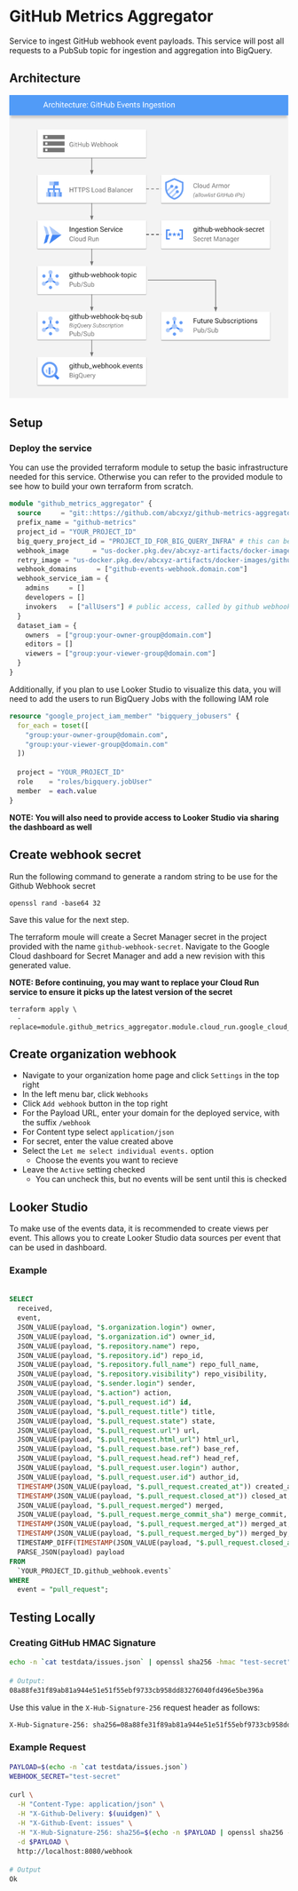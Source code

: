 # GitHub Metrics Aggregator

Service to ingest GitHub webhook event payloads. This service will post all requests to a PubSub topic for ingestion and aggregation into BigQuery.

## Architecture

!["Architecture"](./assets/architecture.svg)

## Setup

### Deploy the service

You can use the provided terraform module to setup the basic infrastructure needed for this service. Otherwise you can refer to the provided module to see how to build your own terraform from scratch.

```terraform
module "github_metrics_aggregator" {
  source     = "git::https://github.com/abcxyz/github-metrics-aggregator.git//terraform?ref=main" # this should be pinned to the SHA desired
  prefix_name = "github-metrics"
  project_id = "YOUR_PROJECT_ID"
  big_query_project_id = "PROJECT_ID_FOR_BIG_QUERY_INFRA" # this can be the same as the project_id
  webhook_image      = "us-docker.pkg.dev/abcxyz-artifacts/docker-images/github-metrics-aggregator-webhook:v0.0.1-amd64" # versions exist for releases for both *-amd64 and *-arm64
  retry_image = "us-docker.pkg.dev/abcxyz-artifacts/docker-images/github-metrics-aggregator-retry:v0.0.1-amd64"
  webhook_domains     = ["github-events-webhook.domain.com"]
  webhook_service_iam = {
    admins     = []
    developers = []
    invokers   = ["allUsers"] # public access, called by github webhook
  }
  dataset_iam = {
    owners  = ["group:your-owner-group@domain.com"]
    editors = []
    viewers = ["group:your-viewer-group@domain.com"]
  }
}
```

Additionally, if you plan to use Looker Studio to visualize this data, you will need to add the users to run BigQuery Jobs with the following IAM role

```terraform
resource "google_project_iam_member" "bigquery_jobusers" {
  for_each = toset([
    "group:your-owner-group@domain.com",
    "group:your-viewer-group@domain.com"
  ])

  project = "YOUR_PROJECT_ID"
  role    = "roles/bigquery.jobUser"
  member  = each.value
}
```

**NOTE: You will also need to provide access to Looker Studio via sharing the dashboard as well**

## Create webhook secret

Run the following command to generate a random string to be use for the Github Webhook secret

```shell
openssl rand -base64 32
```

Save this value for the next step.

The terraform moule will create a Secret Manager secret in the project provided with the name `github-webhook-secret`. Navigate to the Google Cloud dashboard for Secret Manager and add a new revision with this generated value.

**NOTE: Before continuing, you may want to replace your Cloud Run service to ensure it picks up the latest version of the secret**

```shell
terraform apply \
  -replace=module.github_metrics_aggregator.module.cloud_run.google_cloud_run_service.service
```

## Create organization webhook

- Navigate to your organization home page and click `Settings` in the top right
- In the left menu bar, click `Webhooks`
- Click `Add webhook` button in the top right
- For the Payload URL, enter your domain for the deployed service, with the suffix `/webhook`
- For Content type select `application/json`
- For secret, enter the value created above
- Select the `Let me select individual events.` option
  - Choose the events you want to recieve
- Leave the `Active` setting checked
  - You can uncheck this, but no events will be sent until this is checked

## Looker Studio

To make use of the events data, it is recommended to create views per event. This allows you to create Looker Studio data sources per event that can be used in dashboard.

### Example

```sql

SELECT
  received,
  event,
  JSON_VALUE(payload, "$.organization.login") owner,
  JSON_VALUE(payload, "$.organization.id") owner_id,
  JSON_VALUE(payload, "$.repository.name") repo,
  JSON_VALUE(payload, "$.repository.id") repo_id,
  JSON_VALUE(payload, "$.repository.full_name") repo_full_name,
  JSON_VALUE(payload, "$.repository.visibility") repo_visibility,
  JSON_VALUE(payload, "$.sender.login") sender,
  JSON_VALUE(payload, "$.action") action,
  JSON_VALUE(payload, "$.pull_request.id") id,
  JSON_VALUE(payload, "$.pull_request.title") title,
  JSON_VALUE(payload, "$.pull_request.state") state,
  JSON_VALUE(payload, "$.pull_request.url") url,
  JSON_VALUE(payload, "$.pull_request.html_url") html_url,
  JSON_VALUE(payload, "$.pull_request.base.ref") base_ref,
  JSON_VALUE(payload, "$.pull_request.head.ref") head_ref,
  JSON_VALUE(payload, "$.pull_request.user.login") author,
  JSON_VALUE(payload, "$.pull_request.user.id") author_id,
  TIMESTAMP(JSON_VALUE(payload, "$.pull_request.created_at")) created_at,
  TIMESTAMP(JSON_VALUE(payload, "$.pull_request.closed_at")) closed_at,
  JSON_VALUE(payload, "$.pull_request.merged") merged,
  JSON_VALUE(payload, "$.pull_request.merge_commit_sha") merge_commit,
  TIMESTAMP(JSON_VALUE(payload, "$.pull_request.merged_at")) merged_at,
  TIMESTAMP(JSON_VALUE(payload, "$.pull_request.merged_by")) merged_by,
  TIMESTAMP_DIFF(TIMESTAMP(JSON_VALUE(payload, "$.pull_request.closed_at")), TIMESTAMP(JSON_VALUE(payload, "$.pull_request.created_at")), SECOND) open_duration_s,
  PARSE_JSON(payload) payload
FROM
  `YOUR_PROJECT_ID.github_webhook.events`
WHERE
  event = "pull_request";
```

## Testing Locally

### Creating GitHub HMAC Signature

```bash
echo -n `cat testdata/issues.json` | openssl sha256 -hmac "test-secret"

# Output:
08a88fe31f89ab81a944e51e51f55ebf9733cb958dd83276040fd496e5be396a
```

Use this value in the `X-Hub-Signature-256` request header as follows:

```bash
X-Hub-Signature-256: sha256=08a88fe31f89ab81a944e51e51f55ebf9733cb958dd83276040fd496e5be396a
```

### Example Request

```bash
PAYLOAD=$(echo -n `cat testdata/issues.json`)
WEBHOOK_SECRET="test-secret"

curl \
  -H "Content-Type: application/json" \
  -H "X-Github-Delivery: $(uuidgen)" \
  -H "X-Github-Event: issues" \
  -H "X-Hub-Signature-256: sha256=$(echo -n $PAYLOAD | openssl sha256 -hmac $WEBHOOK_SECRET)" \
  -d $PAYLOAD \
  http://localhost:8080/webhook

# Output
Ok
```
